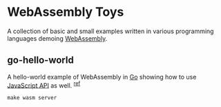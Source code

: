 # WebAssembly Toys
A collection of basic and small examples written in various programming languages demoing [WebAssembly](https://webassembly.org). 

## go-hello-world
A hello-world example of WebAssembly in [Go](https://golang.org)
showing how to use [JavaScript API](https://godoc.org/syscall/js) as well.
<sup>[ref](https://github.com/golang/go/wiki/WebAssembly)</sup>

```
make wasm server
```
